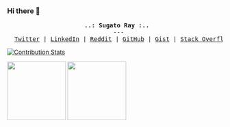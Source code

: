 ### Hi there 👋

<!--
**sugatoray/sugatoray** is a ✨ _special_ ✨ repository because its `README.md` (this file) appears on your GitHub profile.

Here are some ideas to get you started:

- 🔭 I’m currently working on ...
- 🌱 I’m currently learning ...
- 👯 I’m looking to collaborate on ...
- 🤔 I’m looking for help with ...
- 💬 Ask me about ...
- 📫 How to reach me: ...
- 😄 Pronouns: ...
- ⚡ Fun fact: ...
-->



<p><pre align="center">
  <strong>..: Sugato Ray :..</strong> 
  ---
  <a href="https://twitter.com/sugatoray"><kbd>Twitter</kbd></a> | <a href="https://www.linkedin.com/in/sugatoray/"><kbd>LinkedIn</kbd></a> | <a href="https://www.reddit.com/user/sugatoray/submitted/?sort=top"><kbd>Reddit</kbd></a> | <a href="https://github.com/sugatoray"><kbd>GitHub</kbd></a> | <a href="https://gist.github.com/sugatoray"><kbd>Gist</kbd></a> | <a href="https://stackoverflow.com/users/8474894/cypherx"><kbd>Stack Overflow</kbd></a> </pre></p>


<p align="left">

[![Contribution Stats](https://github-contribution-stats.vercel.app/api/?username=sugatoray)](https://github.com/LordDashMe/github-contribution-stats/)

<!---
<a href="https://github.com/sugatoray">
  <img height="137px" src="https://github-readme-stats.vercel.app/api?username=sugatoray&hide_title=true&hide_border=true&show_icons=true&include_all_commits=true&count_private=true&line_height=21&theme=dracula" />
  <img height="137px" src="https://github-readme-stats.vercel.app/api/top-langs/?username=sugatoray&hide=html,java&hide_title=true&hide_border=true&layout=compact&langs_count=6&theme=dracula" />
</a>
--->

<img height="137px" src="http://github-readme-streak-stats.herokuapp.com?user=sugatoray&theme=dracula&hide_border=true"/>
<a href="https://stackoverflow.com/users/8474894/cypherx">
  <img height="137px" src="https://stackoverflow-card.vercel.app/?userID=8474894&theme=dracula&showBorder=false" />
</a>

</p>

<!---
## Stats from Metrics

Sources: 

- App: https://metrics.lecoq.io/embed?user=sugatoray 
- Insights: https://metrics.lecoq.io/insights/sugatoray
- GitHub Action: https://github.com/lowlighter/metrics


For more details visit [*sugatoray | metrics-insights*](https://metrics.lecoq.io/insights/sugatoray).

<p>
<a href="https://metrics.lecoq.io/about/sugatoray"><img src="metrics-base.svg" align="left" width="47.5%"></img></a>
<a href="https://metrics.lecoq.io/about/sugatoray"><img src="metrics-achievements.svg" align="left" width="47.5%"></img></a>
</p>
--->

<!---
| [![GitHub Streak](https://github-readme-streak-stats.herokuapp.com?user=sugatoray&theme=tokyonight)](https://git.io/streak-stats) |
|:---:|
| GitHub Streak Stats |
--->

